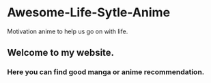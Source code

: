 # Awesome-Life-Sytle-Anime
Motivation anime to help us go on with life.
## Welcome to my website.
### Here you can find good manga or anime recommendation.
